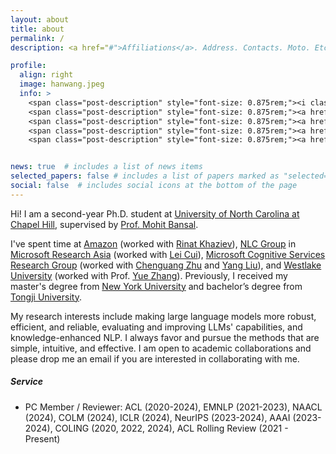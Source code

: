 ```yaml
---
layout: about
title: about
permalink: /
description: <a href="#">Affiliations</a>. Address. Contacts. Moto. Etc.

profile:
  align: right
  image: hanwang.jpeg
  info: >
    <span class="post-description" style="font-size: 0.875rem;"><i class="fas fa-envelope ai-fw"></i> hwang [at] cs.unc.edu </span><br>
    <span class="post-description" style="font-size: 0.875rem;"><a href="https://scholar.google.com/citations?user=xA8AYqkAAAAJ&hl=en&oi=sra" target="_blank" title="Google_Scholar"><i class="ai ai-google-scholar ai-fw"></i> Google Scholar </a></span><br>
    <span class="post-description" style="font-size: 0.875rem;"><a href="https://www.semanticscholar.org/author/Han-Wang/144407394" target="_blank" title="Semantic_Scholar"><i class="ai ai-semantic-scholar ai-fw"></i> Semantic Scholar </a></span><br>
    <span class="post-description" style="font-size: 0.875rem;"><a href="https://github.com/HanNight" target="_blank" title="GitHub"><i class="fab fa-github ai-fw"></i> Github </a></span><br>
    <span class="post-description" style="font-size: 0.875rem;"><a href="https://twitter.com/HanWang98" target="_blank" title="Twitter"><i class="fab fa-twitter ai-fw"></i> Twitter </a></span><br>


news: true  # includes a list of news items
selected_papers: false # includes a list of papers marked as "selected={true}"
social: false  # includes social icons at the bottom of the page
---
```


Hi! I am a second-year Ph.D. student at [University of North Carolina at Chapel Hill](https://www.unc.edu/), supervised by [Prof. Mohit Bansal](https://www.cs.unc.edu/~mbansal/).

I've spent time at [Amazon](https://www.amazon.science/) (worked with [Rinat Khaziev](https://www.linkedin.com/in/rinat-khaziev)), [NLC Group](https://www.microsoft.com/en-us/research/group/natural-language-computing/) in [Microsoft Research Asia](https://www.microsoft.com/en-us/research/lab/microsoft-research-asia/) (worked with [Lei Cui](https://www.microsoft.com/en-us/research/people/lecu/)), [Microsoft Cognitive Services Research Group](https://www.microsoft.com/en-us/research/group/cognitive-services-research/) (worked with [Chenguang Zhu](https://www-cs.stanford.edu/people/cgzhu/) and [Yang Liu](https://nlp-yang.github.io/)), and [Westlake University](https://en.westlake.edu.cn/) (worked with Prof. [Yue Zhang](https://frcchang.github.io/)). 
Previously, I received my master's degree from [New York University](https://www.nyu.edu/) and bachelor’s degree from [Tongji University](https://en.tongji.edu.cn/).

My research interests include making large language models more robust, efficient, and reliable, evaluating and improving LLMs' capabilities, and knowledge-enhanced NLP. I always favor and pursue the methods that are simple, intuitive, and effective. I am open to academic collaborations and please drop me an email if you are interested in collaborating with me.

##### **Service**
- PC Member / Reviewer: ACL (2020-2024), EMNLP (2021-2023), NAACL (2024), COLM (2024), ICLR (2024), NeurIPS (2023-2024), AAAI (2023-2024), COLING (2020, 2022, 2024), ACL Rolling Review (2021 - Present)
<!-- [AAAI 2024](https://aaai-24.aaai.org/), [EMNLP 2023](https://2023.emnlp.org/), [NeurIPS 2023](https://nips.cc/), [ACL 2023](https://2023.aclweb.org/), [AAAI 2023](https://aaai-23.aaai.org/), [EMNLP 2022](https://2022.emnlp.org/), [COLING 2022](https://coling2022.org/), [ACL Rolling Review](https://aclrollingreview.org/) (Oct. 2021 - Present), [EMNLP 2021](https://2021.emnlp.org/), [ACL 2021](https://2021.aclweb.org/), [COLING 2020](https://coling2020.org/) -->
<!-- - Volunteer: [ACL 2020](https://acl2020.org/) -->

<!-- Write your biography here. Tell the world about yourself. Link to your favorite [subreddit](http://reddit.com){:target="\_blank"}. You can put a picture in, too. The code is already in, just name your picture `prof_pic.jpg` and put it in the `img/` folder.

Put your address / P.O. box / other info right below your picture. You can also disable any these elements by editing `profile` property of the YAML header of your `_pages/about.md`. Edit `_bibliography/papers.bib` and Jekyll will render your [publications page](/al-folio/publications/) automatically.

Link to your social media connections, too. This theme is set up to use [Font Awesome icons](http://fortawesome.github.io/Font-Awesome/){:target="\_blank"} and [Academicons](https://jpswalsh.github.io/academicons/){:target="\_blank"}, like the ones below. Add your Facebook, Twitter, LinkedIn, Google Scholar, or just disable all of them. -->
